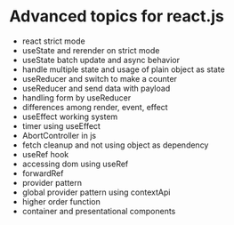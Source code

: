 # Advanced topics for react.js

- react strict mode
- useState and rerender on strict mode
- useState batch update and async behavior
- handle multiple state and usage of plain object as state
- useReducer and switch to make a counter
- useReducer and send data with payload
- handling form by useReducer
- differences among render, event, effect
- useEffect working system
- timer using useEffect
- AbortController in js
- fetch cleanup and not using object as dependency
- useRef hook
- accessing dom using useRef
- forwardRef
- provider pattern
- global provider pattern using contextApi
- higher order function
- container and presentational components
